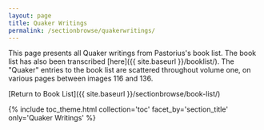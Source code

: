 ```yaml
---
layout: page
title: Quaker Writings
permalink: /sectionbrowse/quakerwritings/
---
```


This page presents all Quaker writings from Pastorius's book list. The book list has also been transcribed [here]({{ site.baseurl }}/booklist/). The "Quaker" entries to the book list are scattered throughout volume one, on various pages between images 116 and 136.  

[Return to Book List]({{ site.baseurl }}/sectionbrowse/book-list/)

{% include toc_theme.html collection='toc' facet_by='section_title' only='Quaker Writings' %}
